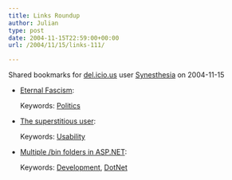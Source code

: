 ```yaml
---
title: Links Roundup
author: Julian
type: post
date: 2004-11-15T22:59:00+00:00
url: /2004/11/15/links-111/

---
```

Shared bookmarks for [del.icio.us][1] user  [Synesthesia][2] on 2004-11-15

  * [Eternal Fascism][3]:
   
    Keywords: [Politics][4]
  * [The superstitious user][5]:
   
    Keywords: [Usability][6]
  * [Multiple /bin folders in ASP.NET][7]:
   
    Keywords: [Development][8], [DotNet][9]

 [1]: https://del.icio.us/
 [2]: https://del.icio.us/synesthesia
 [3]: https://giagia.blogspot.com/2004/11/eternal-fascism-fourteen-ways-of.html "https://giagia.blogspot.com/2004/11/eternal-fascism-fourteen-ways-of.html"
 [4]: https://del.icio.us/synesthesia/Politics
 [5]: https://michaelandrews.blogspot.com/2004/11/superstitious-user.html "https://michaelandrews.blogspot.com/2004/11/superstitious-user.html"
 [6]: https://del.icio.us/synesthesia/Usability
 [7]: https://www.codinghorror.com/blog/archives/000131.html "https://www.codinghorror.com/blog/archives/000131.html"
 [8]: https://del.icio.us/synesthesia/Development
 [9]: https://del.icio.us/synesthesia/DotNet